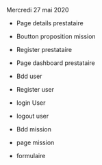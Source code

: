 Mercredi 27 mai 2020

- Page details prestataire
- Boutton proposition mission
- Register prestataire
- Page dashboard prestataire

- Bdd user
- Register user
- login User
- logout user

- Bdd mission
- page mission
- formulaire

